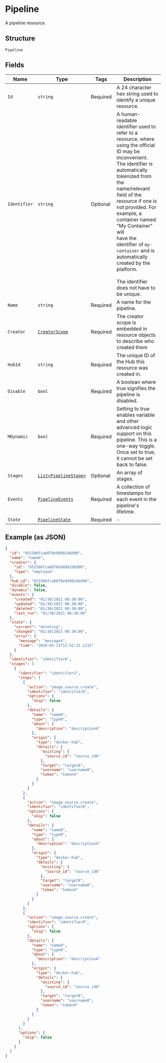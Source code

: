 
# Pipeline

A pipeline resource.

## Structure

`Pipeline`

## Fields

| Name | Type | Tags | Description |
|  --- | --- | --- | --- |
| `Id` | `string` | Required | A 24 character hex string used to identify a unique resource. |
| `Identifier` | `string` | Optional | A human-readable identifier used to refer to a resource, where using the official ID may be inconvenient.<br>The identifier is automatically tokenized from the name/relevant field of the resource if one is not provided. For example, a container named "My Container" will<br>have the identifier of `my-container` and is automatically created by the platform.<br><br>The identifier does not have to be unique. |
| `Name` | `string` | Required | A name for the pipeline. |
| `Creator` | [`CreatorScope`](../../doc/models/creator-scope.md) | Required | The creator scope is embedded in resource objects to describe who created them |
| `HubId` | `string` | Required | The unique ID of the Hub this resource was created in. |
| `Disable` | `bool` | Required | A boolean where true signifies the pipeline is disabled. |
| `MDynamic` | `bool` | Required | Setting to true enables variable and other advanced logic support on this pipeline. This is a one-way toggle. Once set to true, it cannot be set back to false. |
| `Stages` | [`List<PipelineStage>`](../../doc/models/pipeline-stage.md) | Optional | An array of stages. |
| `Events` | [`PipelineEvents`](../../doc/models/pipeline-events.md) | Required | A collection of timestamps for each event in the pipeline's lifetime. |
| `State` | [`PipelineState`](../../doc/models/pipeline-state.md) | Required | - |

## Example (as JSON)

```json
{
  "id": "651586fca6078e98982dbd90",
  "name": "name6",
  "creator": {
    "id": "651586fca6078e98982dbd90",
    "type": "employee"
  },
  "hub_id": "651586fca6078e98982dbd90",
  "disable": false,
  "dynamic": false,
  "events": {
    "created": "01/30/2021 08:30:00",
    "updated": "01/30/2021 08:30:00",
    "deleted": "01/30/2021 08:30:00",
    "last_run": "01/30/2021 08:30:00"
  },
  "state": {
    "current": "deleting",
    "changed": "01/30/2021 08:30:00",
    "error": {
      "message": "message4",
      "time": "2016-03-13T12:52:32.123Z"
    }
  },
  "identifier": "identifier6",
  "stages": [
    {
      "identifier": "identifier2",
      "steps": [
        {
          "action": "image.source.create",
          "identifier": "identifier8",
          "options": {
            "skip": false
          },
          "details": {
            "name": "name0",
            "type": "type0",
            "about": {
              "description": "description4"
            },
            "origin": {
              "type": "docker-hub",
              "details": {
                "existing": {
                  "source_id": "source_id8"
                },
                "target": "target8",
                "username": "username0",
                "token": "token4"
              }
            }
          }
        },
        {
          "action": "image.source.create",
          "identifier": "identifier8",
          "options": {
            "skip": false
          },
          "details": {
            "name": "name0",
            "type": "type0",
            "about": {
              "description": "description4"
            },
            "origin": {
              "type": "docker-hub",
              "details": {
                "existing": {
                  "source_id": "source_id8"
                },
                "target": "target8",
                "username": "username0",
                "token": "token4"
              }
            }
          }
        },
        {
          "action": "image.source.create",
          "identifier": "identifier8",
          "options": {
            "skip": false
          },
          "details": {
            "name": "name0",
            "type": "type0",
            "about": {
              "description": "description4"
            },
            "origin": {
              "type": "docker-hub",
              "details": {
                "existing": {
                  "source_id": "source_id8"
                },
                "target": "target8",
                "username": "username0",
                "token": "token4"
              }
            }
          }
        }
      ],
      "options": {
        "skip": false
      }
    }
  ]
}
```

